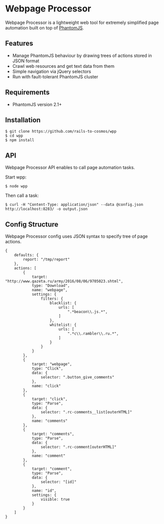 Webpage Processor
=============

Webpage Processor is a lightweight web tool for extremely simplified page automation built on top of [PhantomJS](http://phantomjs.org).

Features
--------

* Manage PhantomJS behaviour by drawing trees of actions stored in JSON format
* Crawl web resources and get text data from them
* Simple navigation via jQuery selectors
* Run with fault-tolerant PhantomJS cluster

Requirements
------------

  * PhantomJS version 2.1+

Installation
------------
    $ git clone https://github.com/rails-to-cosmos/wpp
    $ cd wpp
    $ npm install

API
---
Webpage Processor API enables to call page automation tasks.

Start wpp:

    $ node wpp

Then call a task:

    $ curl -H "Content-Type: application/json" --data @config.json http://localhost:8283/ -o output.json

Config Structure
----------------

Webpage Processor config uses JSON syntax to specify tree of page actions.

```
{
    defaults: {
        report: "/tmp/report"
    },
    actions: [
        {
            target: "http://www.gazeta.ru/army/2016/08/06/9705023.shtml",
            type: "Download",
            name: "webpage",
            settings: {
                filters: {
                    blacklist: {
                        urls: [
                            ".*beacon\\.js.*",
                        ]
                    },
                    whitelist: {
                        urls: [
                            ".*c\\.rambler\\.ru.*",
                        ]
                    }
                }
            }
        },
        {
            target: "webpage",
            type: "Click",
            data: {
                selector: ".button_give_comments"
            },
            name: "click"
        },
        {
            target: "click",
            type: "Parse",
            data: {
                selector: ".rc-comments__list[outerHTML]"
            },
            name: "comments"
        },
        {
            target: "comments",
            type: "Parse",
            data: {
                selector: ".rc-comment[outerHTML]"
            },
            name: "comment"
        },
        {
            target: "comment",
            type: "Parse",
            data: {
                selector: "[id]"
            },
            name: "id",
            settings: {
                visible: true
            }
        }
    ]
}
```
